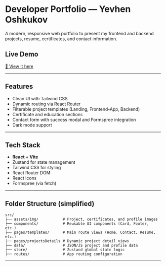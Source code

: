 # Developer Portfolio — Yevhen Oshkukov

A modern, responsive web portfolio to present my frontend and backend projects, resume, certificates, and contact information.

##  Live Demo

[🔗 View it here](https://yevhen2022.github.io/Portfolio-React)

---

##  Features

-  Clean UI with Tailwind CSS  
-  Dynamic routing via React Router  
-  Filterable project templates (Landing, Frontend-App, Backend)  
-  Certificate and education sections  
-  Contact form with success modal and Formspree integration  
-  Dark mode support  

---

##  Tech Stack

- **React + Vite**
- Zustand for state management
- Tailwind CSS for styling
- React Router DOM
- React Icons
- Formspree (via fetch)

---

##  Folder Structure (simplified)

```text
src/
├── assets/img/           # Project, certificates, and profile images
├── components/           # Reusable UI components (Card, Footer, etc.)
├── pages/templates/      # Main route views (Home, Contact, Resume, etc.)
├── pages/projectsDetails # Dynamic project detail views
├── data/                 # JSON/JS project and profile data
├── store/                # Zustand global state logic
├── routes/               # App routing configuration
```

---

<!-- ##  Contact

Feel free to reach out:

- GitHub: [github.com/Yevgen2022](https://github.com/Yevgen2022)
- LinkedIn: [Yevhen Oshkukov](https://www.linkedin.com/in/yevhen-oshkukov-436973254/)
- Email: [sy.yevhen.lc@gmail.com](mailto:sy.yevhen.lc@gmail.com) -->
